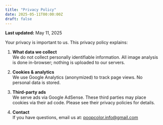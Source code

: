 ```yaml
---
title: "Privacy Policy"
date: 2025-05-11T00:00:00Z
draft: false
---
```


**Last updated:** May 11, 2025

Your privacy is important to us. This privacy policy explains:

1. **What data we collect**  
   We do not collect personally identifiable information. All image analysis is done in-browser; nothing is uploaded to our servers.

2. **Cookies & analytics**  
   We use Google Analytics (anonymized) to track page views. No personal data is stored.

3. **Third-party ads**  
   We serve ads via Google AdSense. These third parties may place cookies via their ad code. Please see their privacy policies for details.

4. **Contact**  
   If you have questions, email us at: poopcolor.info@gmail.com